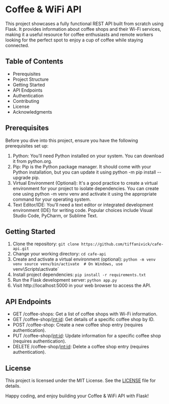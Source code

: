# Coffee & WiFi API
This project showcases a fully functional REST API built from scratch using Flask. It provides information about coffee shops and their Wi-Fi services, making it a useful resource for coffee enthusiasts and remote workers looking for the perfect spot to enjoy a cup of coffee while staying connected.

## Table of Contents
- Prerequisites
- Project Structure
- Getting Started
- API Endpoints
- Authentication
- Contributing
- License
- Acknowledgments

## Prerequisites
Before you dive into this project, ensure you have the following prerequisites set up:
1. Python: You'll need Python installed on your system. You can download it from python.org.
2. Pip: Pip is the Python package manager. It should come with your Python installation, but you can update it using python -m pip install --upgrade pip.
3. Virtual Environment (Optional): It's a good practice to create a virtual environment for your project to isolate dependencies. You can create one using python -m venv venv and activate it using the appropriate command for your operating system.
4. Text Editor/IDE: You'll need a text editor or integrated development environment (IDE) for writing code. Popular choices include Visual Studio Code, PyCharm, or Sublime Text.

## Getting Started
1. Clone the repository:
   `git clone https://github.com/tiffanivick/cafe-api.git`
2. Change your working directory:
   `cd cafe-api`
3. Create and activate a virtual environment (optional):
   `python -m venv venv source venv/bin/activate  # On Windows, use `venv\Scripts\activate`
4. Install project dependencies:
   `pip install -r requirements.txt`
5. Run the Flask development server:
   `python app.py`
6. Visit http://localhost:5000 in your web browser to access the API.

## API Endpoints
- GET /coffee-shops: Get a list of coffee shops with Wi-Fi information.
- GET /coffee-shop/<int:id>: Get details of a specific coffee shop by ID.
- POST /coffee-shop: Create a new coffee shop entry (requires authentication).
- PUT /coffee-shop/<int:id>: Update information for a specific coffee shop (requires authentication).
- DELETE /coffee-shop/<int:id>: Delete a coffee shop entry (requires authentication).

## License
This project is licensed under the MIT License. See the [LICENSE](https://opensource.org/license/mit/) file for details.

Happy coding, and enjoy building your Coffee & WiFi API with Flask!

